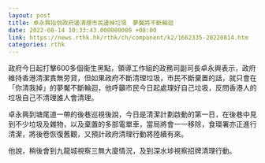 ```yaml
---
layout: post
title: 卓永興指倘政府邊清理市民邊掉垃圾　夢魘將不斷輪迴
date: 2022-08-14 10:33:43.000000000 +08:00
link: https://news.rthk.hk/rthk/ch/component/k2/1662335-20220814.htm
categories: rthk
---
```


政府今日起打擊600多個衞生黑點，領導工作組的​政務司副司長卓永興表示，政府維持香港清潔責無旁貸，但如果政府不斷清理垃圾，巿民不斷棄置的話，就只會在「你清我掉」的夢魘不斷輪迴，他呼籲巿民今日起處理好自己垃圾，反問香港人的垃圾自己不清理誰人會清理。

卓永興到塘尾道一帶的後巷巡視後說，今日是清潔計劃啟動的第一日，在後巷中見到不少垃圾及雜物，以及棄置的多部電單車，當局將會一一移除，食環署亦正進行清潔，將後卷恢復舊觀，又預計政府清理行動將陸續有來。

他說，稍後會到九龍城視察三無大廈情況，及到深水埗視察招牌清理行動。
